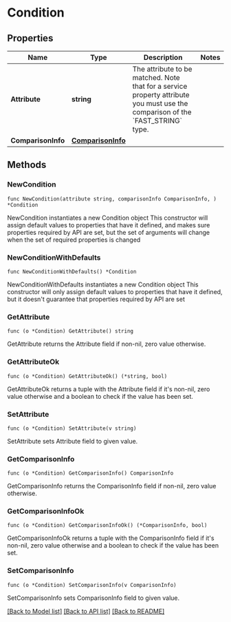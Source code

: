 # Condition

## Properties

Name | Type | Description | Notes
------------ | ------------- | ------------- | -------------
**Attribute** | **string** | The attribute to be matched.   Note that for a service property attribute you must use the comparison of the &#x60;FAST_STRING&#x60; type. | 
**ComparisonInfo** | [**ComparisonInfo**](ComparisonInfo.md) |  | 

## Methods

### NewCondition

`func NewCondition(attribute string, comparisonInfo ComparisonInfo, ) *Condition`

NewCondition instantiates a new Condition object
This constructor will assign default values to properties that have it defined,
and makes sure properties required by API are set, but the set of arguments
will change when the set of required properties is changed

### NewConditionWithDefaults

`func NewConditionWithDefaults() *Condition`

NewConditionWithDefaults instantiates a new Condition object
This constructor will only assign default values to properties that have it defined,
but it doesn't guarantee that properties required by API are set

### GetAttribute

`func (o *Condition) GetAttribute() string`

GetAttribute returns the Attribute field if non-nil, zero value otherwise.

### GetAttributeOk

`func (o *Condition) GetAttributeOk() (*string, bool)`

GetAttributeOk returns a tuple with the Attribute field if it's non-nil, zero value otherwise
and a boolean to check if the value has been set.

### SetAttribute

`func (o *Condition) SetAttribute(v string)`

SetAttribute sets Attribute field to given value.


### GetComparisonInfo

`func (o *Condition) GetComparisonInfo() ComparisonInfo`

GetComparisonInfo returns the ComparisonInfo field if non-nil, zero value otherwise.

### GetComparisonInfoOk

`func (o *Condition) GetComparisonInfoOk() (*ComparisonInfo, bool)`

GetComparisonInfoOk returns a tuple with the ComparisonInfo field if it's non-nil, zero value otherwise
and a boolean to check if the value has been set.

### SetComparisonInfo

`func (o *Condition) SetComparisonInfo(v ComparisonInfo)`

SetComparisonInfo sets ComparisonInfo field to given value.



[[Back to Model list]](../README.md#documentation-for-models) [[Back to API list]](../README.md#documentation-for-api-endpoints) [[Back to README]](../README.md)


